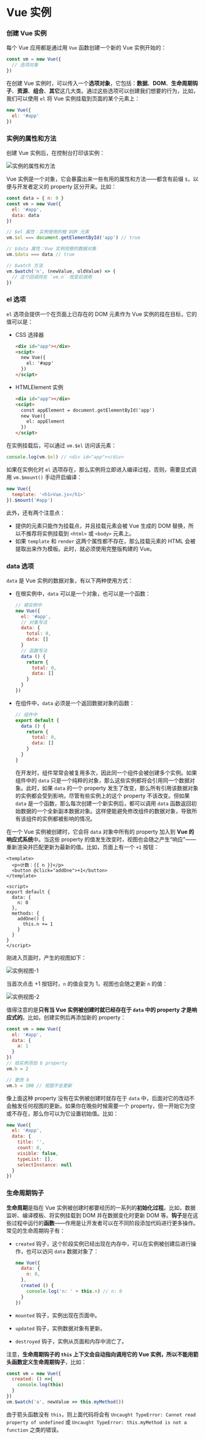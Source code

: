 # Vue 实例

### 创建 Vue 实例

每个 Vue 应用都是通过用 `Vue` 函数创建一个新的 Vue 实例开始的：

```javascript
const vm = new Vue({
  // 选项对象
})
```

在创建 Vue 实例时，可以传入一个**选项对象**，它包括：**数据**、**DOM**、**生命周期钩子**、**资源**、**组合**、**其它**这几大类。通过这些选项可以创建我们想要的行为，比如，我们可以使用 `el` 将 Vue 实例挂载到页面的某个元素上：

```javascript
new Vue({
  el: '#app'
})
```

### 实例的属性和方法

创建 Vue 实例后，在控制台打印该实例：

![实例的属性和方法](./imgs/property-method.png)

Vue 实例是一个对象，它会暴露出来一些有用的属性和方法——都含有前缀 `$`，以便与开发者定义的 property 区分开来。比如：

```javascript
const data = { n: 0 }
const vm = new Vue({
  el: '#app',
  data: data
})

// $el 属性：实例使用的根 DOM 元素
vm.$el === document.getElementById('app') // true

// $data 属性：Vue 实例观察的数据对象
vm.$data === data // true

// $watch 方法
vm.$watch('n', (newValue, oldValue) => {
  // 这个回调将在 `vm.n` 改变后调用
})
```

### el 选项

`el` 选项会提供一个在页面上已存在的 DOM 元素作为 Vue 实例的挂在目标，它的值可以是：

- CSS 选择器

  ```html
  <div id="app"></div>
  <scipt>
    new Vue({
      el: '#app'
    })
  </scipt>
  ```

- HTMLElement 实例

  ```html
  <div id="app"></div>
  <scipt>
    const appElement = document.getElementById('app')
    new Vue({
      el: appElement
    })
  </scipt>
  ```

在实例挂载后，可以通过 `vm.$el` 访问该元素：

```javascript
console.log(vm.$el) // <div id="app"></div>
```

如果在实例化时 `el` 选项存在，那么实例将立即进入编译过程，否则，需要显式调用 `vm.$mount()` 手动开启编译：

```javascript
new Vue({
  template: '<h1>Vue.js</h1>'
}).$mount('#app')
```

此外，还有两个注意点：

- 提供的元素只能作为挂载点，并且挂载元素会被 Vue 生成的 DOM 替换，所以不推荐将实例挂载到 `<html>` 或 `<body>` 元素上。
- 如果 `template` 和 `render` 这两个属性都不存在，那么挂载元素的 HTML 会被提取出来作为模板。此时，就必须使用完整版构建的 Vue。

### data 选项

`data` 是 Vue 实例的数据对象，有以下两种使用方式：

- 在根实例中，`data` 可以是一个对象，也可以是一个函数：

  ```javascript
  // 根实例中
  new Vue({
    el: '#app',
    // 对象写法
    data: {
      total: 0,
      data: []
    }
    // 函数写法
    data () {
      return {
        total: 0,
        data: []
      }
    }
  })
  ```

- 在组件中，`data` 必须是一个返回数据对象的函数：

  ```javascript
  // 组件中
  export default {
    data () {
      return {
        total: 0,
        data: []
      }
    }
  }
  ```

  在开发时，组件常常会被复用多次，因此同一个组件会被创建多个实例。如果组件中的 `data` 只是一个纯粹的对象，那么这些实例都将会引用同一个数据对象。此时，如果 `data` 的一个 property 发生了改变，那么所有引用该数据对象的实例都会受到影响，尽管有些实例上的这个 property 不该改变。但如果 `data` 是一个函数，那么每次创建一个新实例后，都可以调用 `data` 函数返回初始数据的一个全新副本数据对象。这样便能避免修改组件的数据对象，导致所有该组件的实例都被影响的情况。

在一个 Vue 实例被创建时，它会将 `data` 对象中所有的 property 加入到 **Vue 的响应式系统**中。当这些 property 的值发生改变时，视图也会随之产生“响应”——重新渲染并匹配更新为最新的值。比如，页面上有一个 `+1` 按钮：

```vue
<template>
  <p>计数：{{ n }}</p>
  <button @click="addOne">+1</button>
</template>

<script>
export default {
  data: {
    n: 0
  },
  methods: {
    addOne() {
      this.n += 1
    }
  }
}
</script>
```

刚进入页面时，产生的视图如下：

![实例视图-1](./imgs/instance-example-1.png)

当首次点击 +1 按钮时，`n` 的值会变为 1，视图也会随之更新 `n` 的值：

![实例视图-2](./imgs/instance-example-2.png)

值得注意的是**只有当 Vue 实例被创建时就已经存在于 `data` 中的 property 才是响应式的**。比如，创建实例后再添加新的 property：

```javascript
const vm = new Vue({
  el: '#app',
  data: {
    a: 1
  }
})
// 给实例添加 b property
vm.b = 2

// 更改 b
vm.b = 100 // 视图不会更新
```

像上面这种 property 没有在实例被创建时就存在于 `data` 中，后面对它的改动不会触发任何视图的更新。如果你在晚些时候需要一个 property，但一开始它为空或不存在，那么你可以为它设置初始值。比如：

```javascript
new Vue({
  el: '#app',
  data: {
    title: '',
    count: 0,
    visible: false,
    typeList: [],
    selectInstance: null
  }
})
```

### 生命周期钩子

**生命周期**是指在 Vue 实例被创建时都要经历的一系列的**初始化过程**。比如，数据监听、编译模板、将实例挂载到 DOM 并在数据变化时更新 DOM 等。**钩子**是在这些过程中运行的**函数**——作用是让开发者可以在不同阶段添加代码进行更多操作。常见的生命周期钩子有：

- `created` 钩子，这个阶段实例已经出现在内存中，可以在实例被创建后进行操作，也可以访问 `data` 数据对象了：

  ```javascript
  new Vue({
    data: {
      n: 0,
    },
    created () {
      console.log('n: ' + this.n) // n: 0
    }
  })
  ```

- `mounted` 钩子，实例出现在页面中。

- `updated` 钩子，实例数据对象有更新。

- `destroyed` 钩子，实例从页面和内存中消亡了。

注意，**生命周期钩子的 `this` 上下文会自动指向调用它的 Vue 实例，所以不能用箭头函数定义生命周期钩子**，比如：

```javascript
const vm = new Vue({
  created: () =>{
    console.log(this)
  }
})
vm.$watch('a', newValue => this.myMethod())
```

由于箭头函数没有 `this`，则上面代码将会有 `Uncaught TypeError: Cannot read property of undefined` 或 `Uncaught TypeError: this.myMethod is not a function` 之类的错误。
